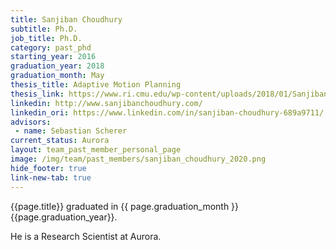 ```yaml
---
title: Sanjiban Choudhury
subtitle: Ph.D.
job_title: Ph.D.
category: past_phd
starting_year: 2016
graduation_year: 2018
graduation_month: May
thesis_title: Adaptive Motion Planning
thesis_link: https://www.ri.cmu.edu/wp-content/uploads/2018/01/Sanjiban-Choudhury-Thesis-2018.pdf
linkedin: http://www.sanjibanchoudhury.com/
linkedin_ori: https://www.linkedin.com/in/sanjiban-choudhury-689a9711/
advisors:
 - name: Sebastian Scherer
current_status: Aurora
layout: team_past_member_personal_page
image: /img/team/past_members/sanjiban_choudhury_2020.png
hide_footer: true
link-new-tab: true
---
```


{{page.title}} graduated in {{ page.graduation_month }} {{page.graduation_year}}. 

He is a Research Scientist at Aurora.
